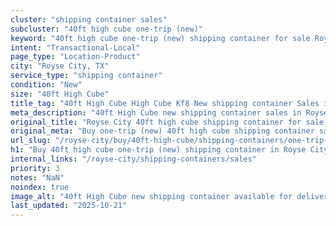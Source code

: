 ```yaml
---
cluster: "shipping container sales"
subcluster: "40ft high cube one-trip (new)"
keyword: "40ft high cube one-trip (new) shipping container for sale Royse City, TX"
intent: "Transactional-Local"
page_type: "Location-Product"
city: "Royse City, TX"
service_type: "shipping container"
condition: "New"
size: "40ft High Cube"
title_tag: "40ft High Cube High Cube Kf8 New shipping container Sales in Royse City | LC Container"
meta_description: "40ft High Cube new shipping container sales in Royse City. High cube containers with extra height. Fast delivery, competitive pricing. Serving shipping containers area. Quote ID: W2O. Call (214) 524-4168 for your free quote today."
original_title: "Royse City 40ft high cube shipping container for sale | LC"
original_meta: "Buy one-trip (new) 40ft high cube shipping container sale with local delivery in Royse City, TX. LC Container — local Since 2003. Request a fast quote today."
url_slug: "/royse-city/buy/40ft-high-cube/shipping-containers/one-trip-new"
h1: "Buy 40ft high cube one-trip (new) shipping container in Royse City"
internal_links: "/royse-city/shipping-containers/sales"
priority: 3
notes: "NaN"
noindex: true
image_alt: "40ft High Cube new shipping container available for delivery in Royse City"
last_updated: "2025-10-21"
---
```


<!-- TODO: Add unique city/inventory copy, images, and internal links here. -->

